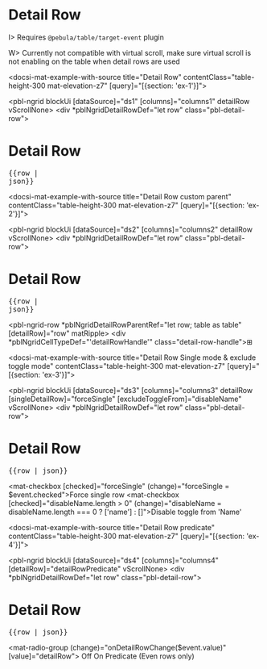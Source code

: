 # Detail Row

I> Requires `@pebula/table/target-event` plugin

W> Currently not compatible with virtual scroll, make sure virtual scroll is not enabling on the table when detail rows are used

<docsi-mat-example-with-source title="Detail Row" contentClass="table-height-300 mat-elevation-z7" [query]="[{section: 'ex-1'}]">
  <!--@pebula-example:ex-1-->
  <pbl-ngrid blockUi [dataSource]="ds1" [columns]="columns1" detailRow vScrollNone>
    <div *pblNgridDetailRowDef="let row" class="pbl-detail-row">
      <div>
        <h1>Detail Row</h1>
        <pre>{{row | json}}</pre>
      </div>
    </div>
  </pbl-ngrid>
  <!--@pebula-example:ex-1-->
</docsi-mat-example-with-source>

<docsi-mat-example-with-source title="Detail Row custom parent" contentClass="table-height-300 mat-elevation-z7" [query]="[{section: 'ex-2'}]">
  <!--@pebula-example:ex-2-->
  <pbl-ngrid blockUi [dataSource]="ds2" [columns]="columns2" detailRow vScrollNone>
    <div *pblNgridDetailRowDef="let row" class="pbl-detail-row">
      <div>
        <h1>Detail Row</h1>
        <pre>{{row | json}}</pre>
      </div>
    </div>
    <pbl-ngrid-row *pblNgridDetailRowParentRef="let row; table as table" [detailRow]="row" matRipple></pbl-ngrid-row>
    <div *pblNgridCellTypeDef="'detailRowHandle'" class="detail-row-handle">⊞</div>
  </pbl-ngrid>
  <!--@pebula-example:ex-2-->
</docsi-mat-example-with-source>

<docsi-mat-example-with-source title="Detail Row Single mode & exclude toggle mode" contentClass="table-height-300 mat-elevation-z7" [query]="[{section: 'ex-3'}]">
  <!--@pebula-example:ex-3-->
  <pbl-ngrid blockUi [dataSource]="ds3" [columns]="columns3"
            detailRow [singleDetailRow]="forceSingle" [excludeToggleFrom]="disableName" vScrollNone>
    <div *pblNgridDetailRowDef="let row" class="pbl-detail-row">
      <div>
        <h1>Detail Row</h1>
        <pre>{{row | json}}</pre>
      </div>
    </div>
  </pbl-ngrid>
  <mat-checkbox [checked]="forceSingle" (change)="forceSingle = $event.checked">Force single row</mat-checkbox>
  <mat-checkbox [checked]="disableName.length > 0" (change)="disableName = disableName.length === 0 ? ['name'] : []">Disable toggle from 'Name'</mat-checkbox>
  <!--@pebula-example:ex-3-->
</docsi-mat-example-with-source>

<docsi-mat-example-with-source title="Detail Row predicate" contentClass="table-height-300 mat-elevation-z7" [query]="[{section: 'ex-4'}]">
  <!--@pebula-example:ex-4-->
  <pbl-ngrid blockUi [dataSource]="ds4" [columns]="columns4"
            [detailRow]="detailRowPredicate" vScrollNone>
    <div *pblNgridDetailRowDef="let row" class="pbl-detail-row">
      <div>
        <h1>Detail Row</h1>
        <pre>{{row | json}}</pre>
      </div>
    </div>
  </pbl-ngrid>
  <mat-radio-group (change)="onDetailRowChange($event.value)" [value]="detailRow">
    <mat-radio-button value="off">Off</mat-radio-button>
    <mat-radio-button value="on">On</mat-radio-button>
    <mat-radio-button value="predicate">Predicate (Even rows only)</mat-radio-button>
  </mat-radio-group>
  <!--@pebula-example:ex-4-->
</docsi-mat-example-with-source>
